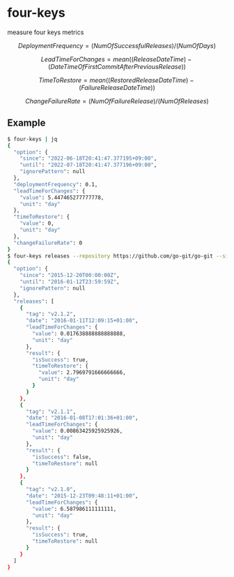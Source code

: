 # four-keys

measure four keys metrics

$$
DeploymentFrequency = (NumOfSuccessfulReleases) / (NumOfDays)
$$

$$
LeadTimeForChanges = mean( (ReleaseDateTime) - (DateTimeOfFirstCommitAfterPreviousRelease) )
$$

$$
TimeToRestore = mean( (RestoredReleaseDateTime) - (FailureReleaseDateTime) )
$$

$$
ChangeFailureRate = (NumOfFailureRelease) / (NumOfReleases)
$$

## Example

```sh
$ four-keys | jq
{
  "option": {
    "since": "2022-06-18T20:41:47.377195+09:00",
    "until": "2022-07-18T20:41:47.377196+09:00",
    "ignorePattern": null
  },
  "deploymentFrequency": 0.1,
  "leadTimeForChanges": {
    "value": 5.447465277777778,
    "unit": "day"
  },
  "timeToRestore": {
    "value": 0,
    "unit": "day"
  },
  "changeFailureRate": 0
}
$ four-keys releases --repository https://github.com/go-git/go-git --since 2015-12-20 --until 2016-01-12 | jq
{
  "option": {
    "since": "2015-12-20T00:00:00Z",
    "until": "2016-01-12T23:59:59Z",
    "ignorePattern": null
  },
  "releases": [
    {
      "tag": "v2.1.2",
      "date": "2016-01-11T12:09:15+01:00",
      "leadTimeForChanges": {
        "value": 0.017638888888888888,
        "unit": "day"
      },
      "result": {
        "isSuccess": true,
        "timeToRestore": {
          "value": 2.7969791666666666,
          "unit": "day"
        }
      }
    },
    {
      "tag": "v2.1.1",
      "date": "2016-01-08T17:01:36+01:00",
      "leadTimeForChanges": {
        "value": 0.00863425925925926,
        "unit": "day"
      },
      "result": {
        "isSuccess": false,
        "timeToRestore": null
      }
    },
    {
      "tag": "v2.1.0",
      "date": "2015-12-23T09:48:11+01:00",
      "leadTimeForChanges": {
        "value": 6.587986111111111,
        "unit": "day"
      },
      "result": {
        "isSuccess": true,
        "timeToRestore": null
      }
    }
  ]
}
```
